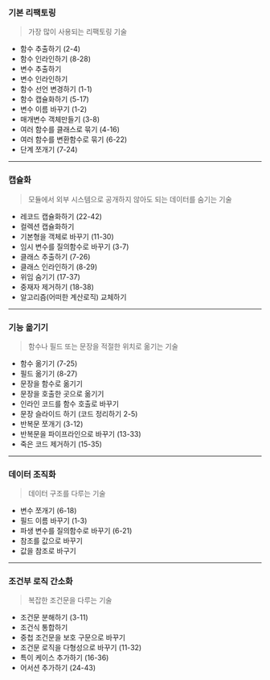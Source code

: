 ### 기본 리팩토링
> 가장 많이 사용되는 리팩토링 기술
* 함수 추출하기 (2-4)
* 함수 인라인하기 (8-28)
* 변수 추출하기
* 변수 인라인하기 
* 함수 선언 변경하기 (1-1)
* 함수 캡슐화하기 (5-17)
* 변수 이름 바꾸기 (1-2)
* 매개변수 객체만들기 (3-8)
* 여러 함수를 클래스로 묶기 (4-16)
* 여러 함수를 변환함수로 묶기 (6-22)
* 단계 쪼개기 (7-24)

<hr>

### 캡슐화
> 모듈에서 외부 시스템으로 공개하지 않아도 되는 데이터를 숨기는 기술
* 레코드 캡슐화하기 (22-42)
* 컬렉션 캡슐화하기
* 기본형을 객체로 바꾸기 (11-30)
* 임시 변수를 질의함수로 바꾸기 (3-7)
* 클래스 추출하기 (7-26)
* 클래스 인라인하기 (8-29)
* 위임 숨기기 (17-37)
* 중재자 제거하기 (18-38)
* 알고리즘(어떠한 계산로직) 교체하기

<hr>

### 기능 옮기기
> 함수나 필드 또는 문장을 적절한 위치로 옮기는 기술
* 함수 옮기기 (7-25)
* 필드 옮기기 (8-27)
* 문장을 함수로 옮기기
* 문장을 호출한 곳으로 옮기기
* 인라인 코드를 함수 호출로 바꾸기
* 문장 슬라이드 하기 (코드 정리하기 2-5)
* 반복문 쪼개기 (3-12)
* 반복문을 파이프라인으로 바꾸기 (13-33)
* 죽은 코드 제거하기 (15-35)

<hr>

### 데이터 조직화
> 데이터 구조를 다루는 기술
* 변수 쪼개기 (6-18)
* 필드 이름 바꾸기 (1-3)
* 파생 변수를 질의함수로 바꾸기 (6-21)
* 참조를 값으로 바꾸기
* 값을 참조로 바구기

<hr>

### 조건부 로직 간소화
> 복잡한 조건문을 다루는 기술
* 조건문 분해하기 (3-11)
* 조건식 통합하기
* 중첩 조건문을 보호 구문으로 바꾸기
* 조건문 로직을 다형성으로 바꾸기 (11-32)
* 특이 케이스 추가하기 (16-36)
* 어서션 추가하기 (24-43)